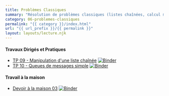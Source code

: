 ```yaml
---
title: Problèmes Classiques
summary: "Résolution de problèmes classiques (listes chaînées, calcul matriciel, etc.)."
category: 06-problemes-classiques
permalink: "{{ category }}/index.html"
url: "{{ url_prefix }}/{{ permalink }}"
layout: layouts/lecture.njk
---
```


#### Travaux Dirigés et Pratiques
* [TP 09 - Manipulation d'une liste chaînée](./tp-09-liste-chainee.html) <a href="https://mybinder.org/v2/gh/loic-yvonnet/algo-appliquee/master?filepath=cours%2F06-problemes-classiques%2Fwork-assignment-12.ipynb"><img class="inline" src="https://mybinder.org/badge_logo.svg" alt="Binder"></a>
* [TP 10 - Queues de messages simple](./tp-10-queues-msg.html) <a href="https://mybinder.org/v2/gh/loic-yvonnet/algo-appliquee/master?filepath=cours%2F06-problemes-classiques%2Fwork-assignment-13.ipynb"><img class="inline" src="https://mybinder.org/badge_logo.svg" alt="Binder"></a>

#### Travail à la maison

* [Devoir à la maison 03](./dm-03.html) <a href="https://mybinder.org/v2/gh/loic-yvonnet/algo-appliquee/master?filepath=cours%2F06-problemes-classiques%2Fhomework-03.ipynb"><img class="inline" src="https://mybinder.org/badge_logo.svg" alt="Binder"></a>